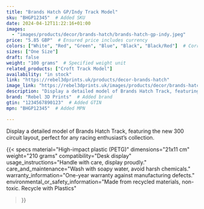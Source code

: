 ```yaml
---
title: "Brands Hatch GP/Indy Track Model"
sku: "BHGP12345"  # Added SKU
date: 2024-04-12T11:22:16+01:00
images:
  - "images/products/decor/brands-hatch/brands-hatch-gp-indy.jpeg"
price: "5.85 GBP"  # Ensured price includes currency
colors: ["White", "Red", "Green", "Blue", "Black", "Black/Red"]  # Corrected color formatting
sizes: ["One Size"]
draft: false
weight: "100 grams"  # Specified weight unit
related_products: ["Croft Track Model"]
availability: "in stock"
link: "https://rebel3dprints.uk/products/decor-brands-hatch"
image_link: "https://rebel3dprints.uk/images/products/decor/brands-hatch/brands-hatch-gp-indy.jpeg"
description: "Display a detailed model of Brands Hatch Track, featuring the new 300 circuit layout, perfect for any racing enthusiast’s collection."
brand: "Rebel 3D Prints"  # Added brand
gtin: "1234567890123"  # Added GTIN
mpn: "BHGP12345"  # Added MPN

---
```


Display a detailed model of Brands Hatch Track, featuring the new 300 circuit layout, perfect for any racing enthusiast’s collection.

{{< specs
    material="High-impact plastic (PETG)"
    dimensions="21x11 cm"
    weight="210 grams"
    compatibility="Desk display"
    usage_instructions="Handle with care, display proudly."
    care_and_maintenance="Wash with soapy water, avoid harsh chemicals."
    warranty_information="One-year warranty against manufacturing defects."
    environmental_or_safety_information="Made from recycled materials, non-toxic. Recycle with Plastics"
>}}
